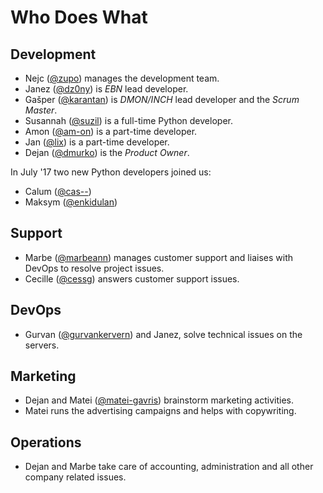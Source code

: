 # Who Does What

## Development

 - Nejc ([@zupo](https://github.com/zupo)) manages the development team. 
 - Janez ([@dz0ny](https://github.com/dz0ny)) is *EBN* lead developer.
 - Gašper ([@karantan](https://github.com/karantan)) is *DMON/INCH* lead developer and the *Scrum Master*. 
 - Susannah ([@suzil](https://github.com/suzil)) is a full-time Python developer.
 - Amon ([@am-on](https://github.com/am-on)) is a part-time developer.
 - Jan ([@lix](https://github.com/)) is a part-time developer.
 - Dejan ([@dmurko](https://github.com/dmurko)) is the *Product Owner*.
 
 In July '17 two new Python developers joined us:
 - Calum ([@cas--](https://github.com/cas--)) 
 - Maksym ([@enkidulan](https://github.com/enkidulan)) 

## Support

 - Marbe ([@marbeann](https://github.com/marbeann)) manages customer support and liaises with DevOps to resolve project issues.
 - Cecille ([@cessg](https://github.com/cessg)) answers customer support issues. 
 
## DevOps
  - Gurvan ([@gurvankervern](https://github.com/gurvankervern)) and Janez, solve technical issues on the servers.

## Marketing

 - Dejan and Matei ([@matei-gavris](https://github.com/matei-gavris)) brainstorm marketing activities.
 - Matei runs the advertising campaigns and helps with copywriting.
 
## Operations
 
 - Dejan and Marbe take care of accounting, administration and all other company related issues.
